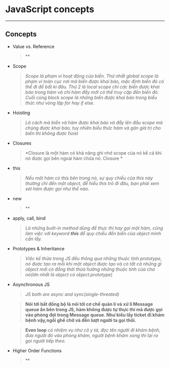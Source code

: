 # JavaScript concepts

***

## Concepts

- Value vs. Reference
    > **

- Scope
    > *Scope là phạm vi hoạt động của biến. Thứ nhất global scope là phạm vi toàn cục nơi mà biến được khai báo, mặc định biến đó có thể đi đế bất kì đâu. Thứ 2 là local scope chỉ các biến được khai báo trong hàm và chỉ hàm đấy mới có thể truy cập đến biến đó. Cuối cùng block scope là những biến được khai báo trong biểu thức như vòng lặp for hay if else.* 

- Hoisting
    > *Là cách mà biến và hàm được khai báo và đẩy lên đầu scope mà chúng được khai báo, tuy nhiên biểu thức hàm và gán giá trị cho biến thì không được hoist* 

- Closures
    > *Closure là một hàm có khả năng ghi nhớ scope của nó kể cả khi nó được gọi bên ngoài hàm chứa nó. Closure * 

- this
    > *Nếu một hàm có this bên trong nó, sự quy chiếu của this này thường chỉ đến một object, để hiểu this trỏ đi đâu, bạn phải xem xét hàm được gọi như thế nào.*

- new
    > **

- apply, call, bind
    > *Là những built-in method dùng để thực thi hay gọi một hàm, cùng làm việc với keyword **this** để quy chiếu đến biến của object mình cần lấy.*

- Prototypes & Inheritance
    > *Việc kế thừa trong JS đều thông qua những thuộc tính prototype, nó được tạo ra mỗi khi một object được tạo và có tất cả những gì object mới có đồng thời thừa hưởng những thuộc tính của cha nó(lớn nhất là object có object.prototype)* 

- Asynchronous JS
    > *JS both are async and sync(single-threated)*

    > **Nói tới bất đồng bộ là nói tới cơ chế quản lí và xử lí Message queue ẩn bên trong JS, hàm không được tự thực thi mà được gọi vào phòng đợi trong Message queue. Như kiểu lấy ticket đi khám bệnh vậy,ngồi ghế chờ và đến lượt người ta gọi thôi.**

    > **Even loop** *có nhiệm vụ như cô y tá, đọc tên người đi khám bệnh, đưa người đó vào phòng khám, người bệnh khám xong thì lại ra gọi người tiếp theo.*

- Higher Order Functions
    > **